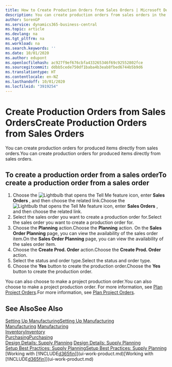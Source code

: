 ```yaml
---
title: How to Create Production Orders from Sales Orders | Microsoft Docs
description: You can create production orders from sales orders in the Sales & Marketing department.
author: SorenGP
ms.service: dynamics365-business-central
ms.topic: article
ms.devlang: na
ms.tgt_pltfrm: na
ms.workload: na
ms.search.keywords: ''
ms.date: 10/01/2020
ms.author: edupont
ms.openlocfilehash: ac927f9ef676cbfa433265346f69c92552802fce
ms.sourcegitcommit: ddbb5cede750df1baba4b3eab8fbed6744b5b9d6
ms.translationtype: HT
ms.contentlocale: en-NZ
ms.lasthandoff: 10/01/2020
ms.locfileid: "3919254"
---
```

# <a name="create-production-orders-from-sales-orders"></a><span data-ttu-id="539a9-103">Create Production Orders from Sales Orders</span><span class="sxs-lookup"><span data-stu-id="539a9-103">Create Production Orders from Sales Orders</span></span>
<span data-ttu-id="539a9-104">You can create production orders for produced items directly from sales orders.</span><span class="sxs-lookup"><span data-stu-id="539a9-104">You can create production orders for produced items directly from sales orders.</span></span>  

## <a name="to-create-a-production-order-from-a-sales-order"></a><span data-ttu-id="539a9-105">To create a production order from a sales order</span><span class="sxs-lookup"><span data-stu-id="539a9-105">To create a production order from a sales order</span></span>  

1.  <span data-ttu-id="539a9-106">Choose the ![Lightbulb that opens the Tell Me feature](media/ui-search/search_small.png "Tell me what you want to do") icon, enter **Sales Orders** , and then choose the related link.</span><span class="sxs-lookup"><span data-stu-id="539a9-106">Choose the ![Lightbulb that opens the Tell Me feature](media/ui-search/search_small.png "Tell me what you want to do") icon, enter **Sales Orders** , and then choose the related link.</span></span>  
2.  <span data-ttu-id="539a9-107">Select the sales order you want to create a production order for.</span><span class="sxs-lookup"><span data-stu-id="539a9-107">Select the sales order you want to create a production order for.</span></span>  
3.  <span data-ttu-id="539a9-108">Choose the **Planning** action.</span><span class="sxs-lookup"><span data-stu-id="539a9-108">Choose the **Planning** action.</span></span> <span data-ttu-id="539a9-109">On the **Sales Order Planning** page, you can view the availability of the sales order item.</span><span class="sxs-lookup"><span data-stu-id="539a9-109">On the **Sales Order Planning** page, you can view the availability of the sales order item.</span></span>  
4.  <span data-ttu-id="539a9-110">Choose the **Create Prod. Order** action.</span><span class="sxs-lookup"><span data-stu-id="539a9-110">Choose the **Create Prod. Order** action.</span></span>  
5.  <span data-ttu-id="539a9-111">Select the status and order type.</span><span class="sxs-lookup"><span data-stu-id="539a9-111">Select the status and order type.</span></span>  
6.  <span data-ttu-id="539a9-112">Choose the **Yes** button to create the production order.</span><span class="sxs-lookup"><span data-stu-id="539a9-112">Choose the **Yes** button to create the production order.</span></span>

<span data-ttu-id="539a9-113">You can also choose to make a project production order.</span><span class="sxs-lookup"><span data-stu-id="539a9-113">You can also choose to make a project production order.</span></span> <span data-ttu-id="539a9-114">For more information, see [Plan Project Orders](production-how-to-plan-project-orders.md).</span><span class="sxs-lookup"><span data-stu-id="539a9-114">For more information, see [Plan Project Orders](production-how-to-plan-project-orders.md).</span></span>   

## <a name="see-also"></a><span data-ttu-id="539a9-115">See Also</span><span class="sxs-lookup"><span data-stu-id="539a9-115">See Also</span></span>  
[<span data-ttu-id="539a9-116">Setting Up Manufacturing</span><span class="sxs-lookup"><span data-stu-id="539a9-116">Setting Up Manufacturing</span></span>](production-configure-production-processes.md)  
<span data-ttu-id="539a9-117">[Manufacturing](production-manage-manufacturing.md)  </span><span class="sxs-lookup"><span data-stu-id="539a9-117">[Manufacturing](production-manage-manufacturing.md)  </span></span>  
[<span data-ttu-id="539a9-118">Inventory</span><span class="sxs-lookup"><span data-stu-id="539a9-118">Inventory</span></span>](inventory-manage-inventory.md)  
[<span data-ttu-id="539a9-119">Purchasing</span><span class="sxs-lookup"><span data-stu-id="539a9-119">Purchasing</span></span>](purchasing-manage-purchasing.md)  
<span data-ttu-id="539a9-120">[Design Details: Supply Planning](design-details-supply-planning.md) </span><span class="sxs-lookup"><span data-stu-id="539a9-120">[Design Details: Supply Planning](design-details-supply-planning.md) </span></span>  
[<span data-ttu-id="539a9-121">Setup Best Practices: Supply Planning</span><span class="sxs-lookup"><span data-stu-id="539a9-121">Setup Best Practices: Supply Planning</span></span>](setup-best-practices-supply-planning.md)  
<span data-ttu-id="539a9-122">[Working with [!INCLUDE[d365fin](includes/d365fin_md.md)]](ui-work-product.md)</span><span class="sxs-lookup"><span data-stu-id="539a9-122">[Working with [!INCLUDE[d365fin](includes/d365fin_md.md)]](ui-work-product.md)</span></span>
